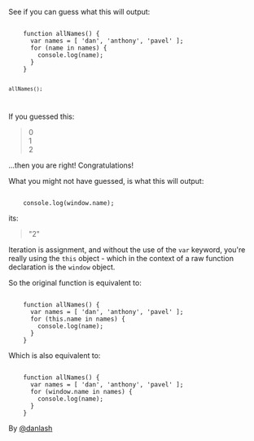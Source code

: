 See if you can guess what this will output:

<code>
    function allNames() {
      var names = [ 'dan', 'anthony', 'pavel' ];
      for (name in names) {
        console.log(name);
      }
    }

    allNames();
</code>

If you guessed this:

> 0<br/>
> 1<br/>
> 2<br/>


...then you are right! Congratulations!

What you might not have guessed, is what this will output:

<code>
    console.log(window.name);
</code>

its:

> "2"


Iteration is assignment, and without the use of the `var` keyword, you're really using the `this` object - which in the context of a raw function declaration is the `window` object.

So the original function is equivalent to:

<code>
    function allNames() {
      var names = [ 'dan', 'anthony', 'pavel' ];
      for (this.name in names) {
        console.log(name);
      }
    }
</code>

Which is also equivalent to:

<code>
    function allNames() {
      var names = [ 'dan', 'anthony', 'pavel' ];
      for (window.name in names) {
        console.log(name);
      }
    }
</code>

By [@danlash][1]

[1]:https://twitter.com/danlash
